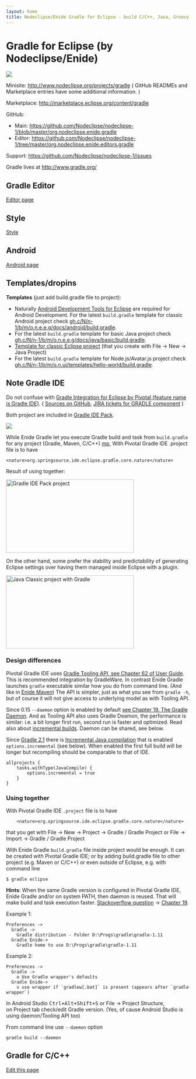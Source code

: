 ```yaml
---
layout: home
title: Nodeclipse/Enide Gradle for Eclipse - build C/C++, Java, Groovy, Android projects in Eclipse
---
```


# Gradle for Eclipse (by Nodeclipse/Enide)

<p></p>

<a href="http://marketplace.eclipse.org/marketplace-client-intro?mpc_install=1512180" 
title="Drag and drop into a running Eclipse/Enide Studio menu area to install/update Nodeclipse/Enide Gradle">
  <img src="http://marketplace.eclipse.org/sites/all/modules/custom/marketplace/images/installbutton.png"/>
</a>

Minisite: <http://www.nodeclipse.org/projects/gradle>
( GitHub READMEs and Marketplace entries have some additional information. )

Marketplace: <http://marketplace.eclipse.org/content/gradle>

GitHub: 

- Main: <https://github.com/Nodeclipse/nodeclipse-1/blob/master/org.nodeclipse.enide.gradle> 
- Editor: <https://github.com/Nodeclipse/nodeclipse-1/tree/master/org.nodeclipse.enide.editors.gradle> 

Support: <https://github.com/Nodeclipse/nodeclipse-1/issues>

Gradle lives at <http://www.gradle.org/>

<script type="text/javascript">
       url_site = 'http://marketplace.eclipse.org/node/1512180';
</script>
<script src="http://marketplace.eclipse.org/sites/all/modules/custom/eclipse_drigg_external/js/button.js" type="text/javascript"></script>

## Gradle Editor

[Editor page](/enide/editors/gradle)

## Style

[Style](style)

## Android

[Android page](android)

## Templates/dropins

<strong>Templates</strong> (just add build.gradle file to project):

- Naturally <a href="http://marketplace.eclipse.org/content/android-development-tools-eclipse">Android Development Tools for Eclipse</a> are required for Android Development.
 For the latest <code>build.gradle</code> template for classic Android project check
 <a href="https://github.com/Nodeclipse/nodeclipse-1/blob/master/org.nodeclipse.enide.editors.gradle/docs/android/build.gradle">gh.c/N/n-1/b/m/o.n.e.e.g/docs/android/build.gradle</a>.
- For the latest <code>build.gradle</code> template for basic Java project check
 <a href="https://github.com/Nodeclipse/nodeclipse-1/blob/master/org.nodeclipse.enide.editors.gradle/docs/java/basic/build.gradle">gh.c/N/n-1/b/m/o.n.e.e.g/docs/java/basic/build.gradle</a>.
- [Template for classic Eclipse project](https://github.com/Nodeclipse/nodeclipse-1/blob/master/org.nodeclipse.enide.editors.gradle/docs/java/classic/build.gradle)
 (that you create with File -> New -> Java Project)
- For the latest <code>build.gradle</code> template for Node.js/Avatar.js project check
 <a href="https://github.com/Nodeclipse/nodeclipse-1/blob/master/org.nodeclipse.ui/templates/hello-world/build.gradle">gh.c/N/n-1/b/m/o.n.ui/templates/hello-world/build.gradle</a>.

## Note Gradle IDE

Do not confuse with
<a href="http://marketplace.eclipse.org/content/gradle-integration-eclipse">Gradle Integration for Eclipse by Pivotal (feature name is Gradle IDE)</a>.
( [Sources on GitHub](https://github.com/spring-projects/eclipse-integration-gradle),
[JIRA tickets for GRADLE component](https://issuetracker.springsource.com/issues/?jql=project+%3D+STS+AND+resolution+%3D+Unresolved+AND+component+%3D+GRADLE+ORDER+BY+priority+DESC) )

Both project are included in [Gradle IDE Pack](http://marketplace.eclipse.org/content/gradle-ide-pack).

<a href="http://marketplace.eclipse.org/marketplace-client-intro?mpc_install=1640500" 
title="Drag and drop into a running Eclipse menu area to install/update Gradle IDE Pack">
  <img src="http://marketplace.eclipse.org/sites/all/modules/custom/marketplace/images/installbutton.png"/>
</a>

While Enide Gradle let you execute Gradle build and task from `build.gradle` for any project (Gradle, Maven, C/C++)
 [mp](http://marketplace.eclipse.org/content/gradle),
With Pivotal Gradle IDE .project file is to have

    <nature>org.springsource.ide.eclipse.gradle.core.nature</nature>


Result of using together:

<a href="http://marketplace.eclipse.org/sites/default/files/Gradle-IDE-pack1.png">
<img alt="Gradle IDE Pack project" src="http://marketplace.eclipse.org/sites/default/files/Gradle-IDE-pack1.png" width="350" height="200" /></a>            	

On the other hand, some prefer the stability and predictability of generating Eclipse settings over having them managed inside Eclipse with a plugin.

<a href="http://marketplace.eclipse.org/sites/default/files/JavaClassicWithGradle.PNG">
<img alt="Java Classic project with Gradle" src="http://marketplace.eclipse.org/sites/default/files/JavaClassicWithGradle.PNG" width="350" height="200" /></a>            	

### Design differences

Pivotal Gradle IDE uses [Gradle Tooling API, see Chapter 62 of User Guide](http://www.gradle.org/docs/current/userguide/embedding.html).
This is recommended integration by GradleWare.
In contrast Enide Gradle launches `gradle` executable similar how you do from command line. (And like in [Enide Maven](/projects/maven))
The API is simpler, just as what you see from `gradle -h`, but of course it will not give access to underlying model as with Tooling API.

Since 0.15 `--daemon` option is enabled by default [see Chapter 19. The Gradle Daemon](http://www.gradle.org/docs/current/userguide/gradle_daemon.html).
And as Tooling API also uses Gradle Deamon, the performance is similar: i.e. a bit longer first run, second run is faster and optimized.
Read also about [incremental builds](http://forums.gradle.org/gradle/topics/faster_incremental_builds). Daemon can be shared, see below.

Since [Gradle 2.1](http://www.gradle.org/docs/current/release-notes#incremental-java-compilation)
there is [Incremental Java compilation](http://www.gradle.org/docs/current/userguide/java_plugin.html#sec:incremental_compile)
that is enabled `options.incremental` (see below). When enabled the first full build will be longer but recompiling should be comparable
to that of IDE. 

	allprojects {
	    tasks.withType(JavaCompile) {
	        options.incremental = true
	    }
	}

### Using together

With Pivotal Gradle IDE `.project` file is to have 
<pre><code>    &lt;nature&gt;org.springsource.ide.eclipse.gradle.core.nature&lt;/nature&gt;
</code></pre>
that you get with File -> New -> Project -> Gradle / Gradle Project
or File -> Import -> Gradle / Gradle Project

With Enide Gradle `build.gradle` file inside project would be enough.
It can be created  with Pivotal Gradle IDE; or by adding build.gradle file to other project (e.g. Maven or C/C++) or even outside of Eclipse, e.g. with command line 

	$ gradle eclipse

<strong>Hints</strong>:
When the same Gradle version is configured in Pivotal Gradle IDE, Enide Gradle and/or on system PATH, then daemon is reused. 
That will make build and task execution faster. 
<a href="http://stackoverflow.com/questions/23259385/is-there-way-to-connect-to-gradle-daemon-launched-by-gradle-tooling-apis-from-co">Stackoverflow question</a> 
-> <a href="http://www.gradle.org/docs/current/userguide/gradle_daemon.html#reusing_daemons">Chapter 19</a>.

Example 1:

	Preferences ->
	  Gradle ->
	    Gradle distribution - Folder D:\Progs\gradle\gradle-1.11
	  Gradle Enide->
	    Gradle home to use D:\Progs\gradle\gradle-1.11

Example 2:

	Preferences ->
	  Gradle ->
	    o Use Gradle wrapper's defaults
	  Gradle Enide->
	    v use wrapper if `gradlew[.bat]` is present (appears after `gradle wrapper`)

In Android Studio <kbd>Ctrl+Alt+Shift+S</kbd> or File -> Project Structure,  
on Project tab check/edit Gradle version. (Yes, of cause Android Studio is using daemon/Tooling API too)

From command line use `--daemon` option
```
gradle build --daemon
```

## Gradle for C/C++

[Edit this page](https://github.com/Nodeclipse/www.nodeclipse.org/blob/gh-pages/projects/gradle/index.md)
	    
